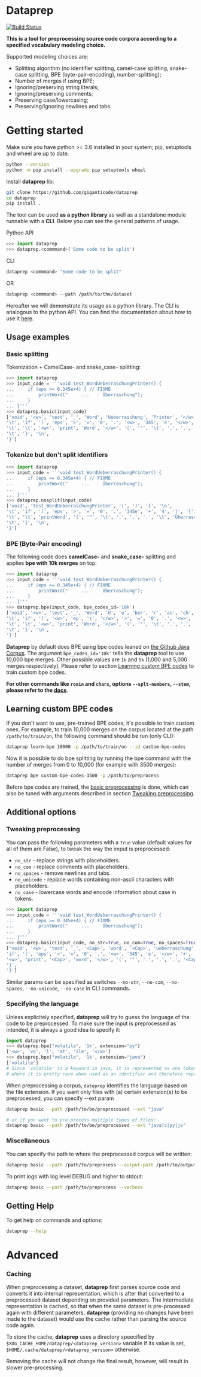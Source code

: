 # Dataprep

[![Build Status](https://travis-ci.org/giganticode/dataprep.svg?branch=master)](https://travis-ci.org/giganticode/dataprep)

**This is a tool for preprocessing source code corpora according to a specified vocabulary modeling choice.**

Supported modeling choices are: 
* Splitting algorithm (no identifier splitting, camel-case splitting, snake-case splitting, BPE (byte-pair-encoding), number-splitting); 
* Number of merges if using BPE; 
* Ignoring/preserving string literals; 
* Ignoring/preserving comments; 
* Preserving case/lowercasing;
* Preserving/ignoring newlines and tabs.

# Getting started

Make sure you have python >= 3.6 installed in your system; pip, setuptools and wheel are up to date.
```bash
python --version
python -m pip install --upgrade pip setuptools wheel
```

Install **dataprep** lib:
```bash
git clone https://github.com/giganticode/dataprep
cd dataprep
pip install .
```

The tool can be used **as a python library** as well as a standalone module runnable with a **CLI**. Below you can see the general patterns of usage.


Python API
```python
>>> import dataprep
>>> dataprep.<commmand>('Some code to be split')
```

CLI
```bash
dataprep <commmand> "Some code to be split"
```

OR
```bash
dataprep <commmand> --path /path/to/the/dataset
```

Hereafter we will demonstrate its usage as a python library. The CLI is analogous to the python API. You can find the documentation about how to use it [here](dataprep/cli/spec.py). 

## Usage examples

### Basic splitting 
Tokenization + CamelCase- and snake_case- splitting:

```python
>>> import dataprep
>>> input_code = '''void test_WordUeberraschungPrinter() {
...     if (eps >= 0.345e+4) { // FIXME
...         printWord("     ...     Überraschung");
...     }
... }'''
>>> dataprep.basic(input_code)
['void', '<w>', 'test', '_', 'Word', 'Ueberraschung', 'Printer', '</w>', '(', ')', '{', '\n', 
'\t', 'if', '(', 'eps', '>', '=', '0', '.', '<w>', '345', 'e', '</w>', '+', '4', ')', '{', '/', '/', 'FIXME', '\n', 
'\t', '\t', '<w>', 'print', 'Word', '</w>', '(', '"', '\t', '.', '.', '.', '\t', 'Überraschung', '"', ')', ';', '\n', 
'\t', '}', '\n', 
'}']
```

### Tokenize but don't split identifiers

```python
>>> import dataprep
>>> input_code = '''void test_WordUeberraschungPrinter() {
...     if (eps >= 0.345e+4) { // FIXME
...         printWord("     ...     Überraschung");
...     }
... }'''
>>> dataprep.nosplit(input_code)
['void', 'test_WordUeberraschungPrinter', '(', ')', '{', '\n', 
'\t', 'if', '(', 'eps', '>', '=', '0', '.', '345e', '+', '4', ')', '{', '/', '/', 'FIXME', '\n', 
'\t', '\t', 'printWord', '(', '"', '\t', '.', '.', '.', '\t', 'Überraschung', '"', ')', ';', '\n', 
'\t', '}', '\n', 
'}']
```

### BPE (Byte-Pair encoding)

The following code does **camelCase-** and **snake_case-** splitting and applies **bpe with 10k merges** on top:

```python
>>> import dataprep
>>> input_code = '''void test_WordUeberraschungPrinter() {
...     if (eps >= 0.345e+4) { // FIXME
...         printWord("     ...     Überraschung");
...     }
... }'''
>>> dataprep.bpe(input_code, bpe_codes_id='10k')
['void', '<w>', 'test', '_', 'Word', 'U', 'e', 'ber', 'r', 'as', 'ch', 'ung', 'Printer', '</w>', '(', ')', '{', '\n', 
'\t', 'if', '(', '<w>', 'ep', 's', '</w>', '>', '=', '0', '.', '<w>', '34', '5', 'e', '</w>', '+', '4', ')', '{', '/', '/', 'FIXME', '\n', 
'\t', '\t', '<w>', 'print', 'Word', '</w>', '(', '"', '\t', '.', '.', '.', '\t', '<w>', 'Ü', 'ber', 'r', 'as', 'ch', 'ung', '</w>', '"', ')', ';', '\n', 
'\t', '}', '\n', 
'}']
```

**Dataprep** by default does BPE using bpe codes leaned on [the Github Java Corpus](http://groups.inf.ed.ac.uk/cup/javaGithub/). The argument `bpe_codes_id='10k'` tells the **dataprep** tool to use 10,000 bpe merges. 
Other possible values are `1k` and `5k` (1,000 and 5,000 merges respectively). Please refer to section [Learning custom BPE codes](#Learning-custom-BPE-codes) to train custom bpe codes.

**For other commands like `ronin` and `chars`, options `--splt-numbers`, `--stem`, please refer to the [docs](dataprep/cli/spec.py)**.

## Learning custom BPE codes
If you don't want to use, pre-trained BPE codes, it's possible to train custom ones. For example, to train 10,000 merges on the corpus located at the path `/path/to/train/on`, the following command should be run (only CLI):

```bash
dataprep learn-bpe 10000 -p /path/to/train/on --id custom-bpe-codes 
```

Now it is possible to do bpe splitting by running the bpe command with the number of merges from 0 to 10,000 (for example with 3500 merges):

```bash
dataprep bpe custom-bpe-codes-3500 -p /path/to/preprocess 
```

Before bpe codes are trained, the [basic preprocessing](#basic-splitting) is done, which can also be tuned with arguments described in section [Tweaking preprocessing](#tweaking-preprocessing).


## Additional options
### Tweaking preprocessing
You can pass the following parameters with a `True` value (default values for all of them are False), to tweak the way the imput is preprocessed:

 * `no_str` - replace strings with <string> placeholders.
 * `no_com` - replace comments with <comment> placeholders.
 * `no_spaces` - remove newlines and tabs.
 * `no_unicode` - replace words containing non-ascii characters with <non-en> placeholders.
 * `no_case` - lowercase words and encode information about case in <Cap> <CAP> tokens.
```python
>>> import dataprep
>>> input_code = '''void test_WordUeberraschungPrinter() {
...     if (eps >= 0.345e+4) { // FIXME
...         printWord("     ...     Überraschung");
...     }
... }'''
>>> dataprep.basic(input_code, no_str=True, no_com=True, no_spaces=True, no_unicode=True, no_case=True)
['void', '<w>', 'test', '_', '<Cap>', 'word', '<Cap>', 'ueberraschung', '<Cap>', 'printer', '</w>', '(', ')', '{', 
'if', '(', 'eps', '>', '=', '0', '.', '<w>', '345', 'e', '</w>', '+', '4', ')', '{', '/', '/', '<CAPS>', 'fixme', 
'<w>', 'print', '<Cap>', 'word', '</w>', '(', '"', '.', '.', '.', '<Cap>', '<non-en>', '"', ')', ';', 
'}', 
'}']
```

Similar params can be specified as switches `--no-str`, `--no-com`, `--no-spaces`, `--no-unicode`, `--no-case` in CLI commands.

### Specifying the language
Unless explicitely specified, **dataprep** will try to guess the language of the code to be preprocessed. To make sure the input is preprocessed as intended, it is always a good idea to specify it:
```python
import dataprep
>>> dataprep.bpe("volatile", '1k', extension="py")
['<w>', 'vo', 'l', 'at', 'ile', '</w>']
>>> dataprep.bpe("volatile", '1k', extension="java")
['volatile']
# Since 'volatile' is a keyword in java, it is represented as one token unlike in python 
# where it is pretty rare when used as an identifier and therefore represented as multiple subtokens.
```

When preprocessing a corpus, `dateprep` identifies the language based on the file extension. If you want only files with (a) certain extension(s) to be preprocessed, you can specify --ext param 
```bash
dataprep basic --path /path/to/be/preprocessed --ext "java"

# or if you want to pre-process multiple types of files: 
dataprep basic --path /path/to/be/preprocessed --ext "java|c|py|js"
```
### Miscellaneous
You can specify the path to where the preprocessed corpus will be written:
```bash
dataprep basic --path /path/to/preprocess --output-path /path/to/output
```

To print logs with log level DEBUG and higher to stdout:
```bash
dataprep basic --path /path/to/preprocess --verbose
```

## Getting Help
To get help on commands and options:

```bash
dataprep --help
```


# Advanced

### Caching

When preprocessing a dataset, **dataprep** first parses source code and converts it into internal representation, 
which is after that converted to a preprocessed dataset depending on provided parameters. The intermediate 
representation is cached, so that when the same dataset is pre-processed again with different parameters,
**dataprep** (providing no changes have been made to the dataset) would use the cache rather than parsing 
the source code again.

To store the cache, **dataprep** uses a directory speecified by `$XDG_CACHE_HOME/dataprep/<dataprep_version>` variable if its value is set, 
`$HOME/.cache/dataprep/<dataprep_version>` otherwise.

Removing the cache will not change the final result, however, will result in slower pre-processing.
